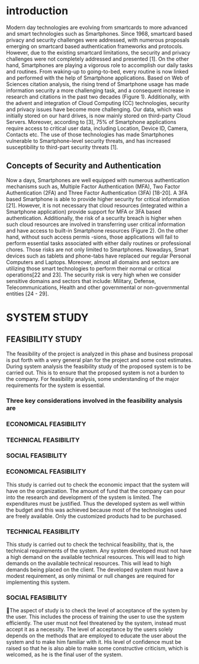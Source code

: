 # introduction
Modern day technologies are evolving from smartcards to more advanced and smart technologies such as Smartphones. Since 1968, smartcard based privacy and security challenges were addressed, with numerous proposals emerging on smartcard based authentication frameworks and protocols. However, due to the existing smartcard limitations, the security and privacy challenges were not completely addressed and presented [1]. On the other hand, Smartphones are playing a vigorous role to accomplish our daily tasks and routines. From waking-up to going-to-bed, every routine is now linked and performed with the help of Smartphone applications. Based on Web of Sciences citation analysis, the rising trend of Smartphone usage has made information security a more challenging task, and a consequent increase in research and citations in the past two decades (Figure 1). Additionally, with the advent and integration of Cloud Computing (CC) technologies, security and privacy issues have become more challenging. Our data, which was initially stored on our hard drives, is now mainly stored on third-party Cloud Servers. Moreover, according to [3], 75% of Smartphone applications require access to critical user data, including Location, Device ID, Camera, Contacts etc. The use of those technologies has made Smartphones vulnerable to Smartphone-level security threats, and has increased susceptibility to third-part security threats [1].

## Concepts of Security and Authentication
  Now a days, Smartphones are well equipped with numerous authentication   mechanisms such as, Multiple Factor Authentication (MFA), Two Factor Authentication  (2FA)  and Three Factor Authentication (3FA) [18-20]. A 3FA based Smartphone is able to provide higher security for critical information  [21].  However, it is not necessary that cloud resources (integrated within a Smartphone application) provide support for MFA or 3FA based authentication. Additionally, the risk of a security breach is higher when such       cloud resources are involved in transferring user critical information and have access to built-in Smartphone resources (Figure 2). On the other hand, without such access permis -sions, those applications will fail to perform essential tasks associated with either daily routines or professional chores. Those risks are not only limited to Smartphones.       Nowadays, Smart devices such as tablets and phone-tabs have replaced our regular Personal Computers and Laptops. Moreover, almost all domains and sectors are utilizing those smart technologies to perform their normal or critical operations[22 and 23]. The security risk is very high when we consider sensitive domains and sectors that include: Military, Defense, Telecommunications, Health and other governmental or non-governmental entities [24 - 29].   
  
  
 # SYSTEM STUDY
 ## FEASIBILITY STUDY 
The feasibility of the project is analyzed in this phase and business proposal is put forth with a very general plan for the project and some cost estimates. During system analysis the feasibility study of the proposed system is to be carried out. This is to ensure that the proposed system is not a burden to the company.  For feasibility analysis, some understanding of the major requirements for the system is essential.

### Three key considerations involved in the feasibility analysis are	
### ECONOMICAL FEASIBILITY
### TECHNICAL FEASIBILITY
### SOCIAL FEASIBILITY

### ECONOMICAL FEASIBILITY
This study is carried out to check the economic impact that the system will have on the organization. The amount of fund that the company can pour into the research and development of the system is limited. The expenditures must be justified. Thus the developed system as well within the budget and this was achieved because most of the technologies used are freely available. Only the customized products had to be purchased. 
### TECHNICAL FEASIBILITY
This study is carried out to check the technical feasibility, that is, the technical requirements of the system. Any system developed must not have a high demand on the available technical resources. This will lead to high demands on the available technical resources. This will lead to high demands being placed on the client. The developed system must have a modest requirement, as only minimal or null changes are required for implementing this system.   
### SOCIAL FEASIBILITY
The aspect of study is to check the level of acceptance of the system by the user. This includes the process of training the user to use the system efficiently. The user must not feel threatened by the system, instead must accept it as a necessity. The level of acceptance by the users solely depends   on the methods that are employed to educate the user about the system and to make him familiar with it. His level of confidence must be raised so that he is also able to make some constructive criticism, which is welcomed, as he is the final user of the system.
